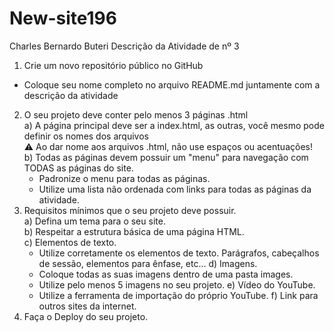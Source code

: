# New-site196
Charles Bernardo Buteri
Descrição da Atividade de nº 3
  1) Crie um novo repositório público no GitHub  
  - Coloque seu nome completo no arquivo README.md juntamente com a descrição da atividade  
  2) O seu projeto deve conter pelo menos 3 páginas .html  
    a) A página principal deve ser a index.html, as outras, você mesmo pode definir os nomes dos arquivos  
      ⚠️  Ao dar nome aos arquivos .html, não use espaços ou acentuações!  
    b) Todas as páginas devem possuir um "menu" para navegação com TODAS as páginas do site.  
      - Padronize o menu para todas as páginas.  
      - Utilize uma lista não ordenada com links para todas as páginas da atividade.  
  3) Requisitos mínimos que o seu projeto deve possuir.  
    a) Defina um tema para o seu site.  
    b) Respeitar a estrutura básica de uma página HTML.  
    c) Elementos de texto.  
      -  Utilize corretamente os elementos de texto. Parágrafos, cabeçalhos de sessão, elementos para ênfase, etc…
    d) Imagens.  
      - Coloque todas as suas imagens dentro de uma pasta images.  
      - Utilize pelo menos 5 imagens no seu projeto.
    e) Vídeo do YouTube.  
      - Utilize a ferramenta de importação do próprio YouTube.
    f) Link para outros sites da internet. 
  4) Faça o Deploy do seu projeto.  

